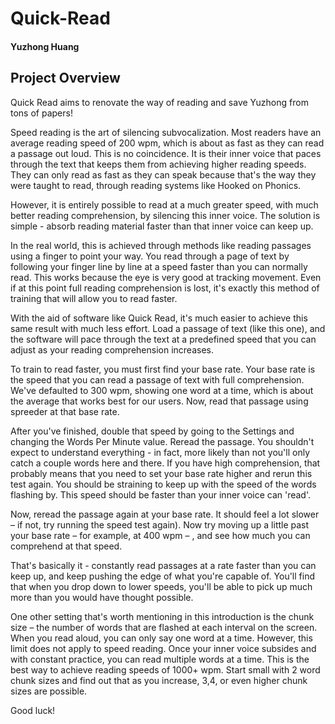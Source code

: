 # Quick-Read

#### Yuzhong Huang

## Project Overview
Quick Read aims to renovate the way of reading and save Yuzhong from tons of papers! 

Speed reading is the art of silencing subvocalization. Most readers have an average reading speed of 200 wpm, which is about as fast as they can read a passage out loud. This is no coincidence. It is their inner voice that paces through the text that keeps them from achieving higher reading speeds. They can only read as fast as they can speak because that's the way they were taught to read, through reading systems like Hooked on Phonics.

However, it is entirely possible to read at a much greater speed, with much better reading comprehension, by silencing this inner voice. The solution is simple - absorb reading material faster than that inner voice can keep up. 

In the real world, this is achieved through methods like reading passages using a finger to point your way. You read through a page of text by following your finger line by line at a speed faster than you can normally read. This works because the eye is very good at tracking movement. Even if at this point full reading comprehension is lost, it's exactly this method of training that will allow you to read faster.

With the aid of software like Quick Read, it's much easier to achieve this same result with much less effort. Load a passage of text (like this one), and the software will pace through the text at a predefined speed that you can adjust as your reading comprehension increases. 

To train to read faster, you must first find your base rate. Your base rate is the speed that you can read a passage of text with full comprehension. We've defaulted to 300 wpm, showing one word at a time, which is about the average that works best for our users. Now, read that passage using spreeder at that base rate. 

After you've finished, double that speed by going to the Settings and changing the Words Per Minute value. Reread the passage. You shouldn't expect to understand everything - in fact, more likely than not you'll only catch a couple words here and there. If you have high comprehension, that probably means that you need to set your base rate higher and rerun this test again. You should be straining to keep up with the speed of the words flashing by. This speed should be faster than your inner voice can 'read'.

Now, reread the passage again at your base rate. It should feel a lot slower – if not, try running the speed test again). Now try moving up a little past your base rate – for example, at 400 wpm – , and see how much you can comprehend at that speed. 

That's basically it - constantly read passages at a rate faster than you can keep up, and keep pushing the edge of what you're capable of. You'll find that when you drop down to lower speeds, you'll be able to pick up much more than you would have thought possible.

One other setting that's worth mentioning in this introduction is the chunk size – the number of words that are flashed at each interval on the screen. When you read aloud, you can only say one word at a time. However, this limit does not apply to speed reading. Once your inner voice subsides and with constant practice, you can read multiple words at a time. This is the best way to achieve reading speeds of 1000+ wpm. Start small with 2 word chunk sizes and find out that as you increase, 3,4, or even higher chunk sizes are possible.

Good luck!


